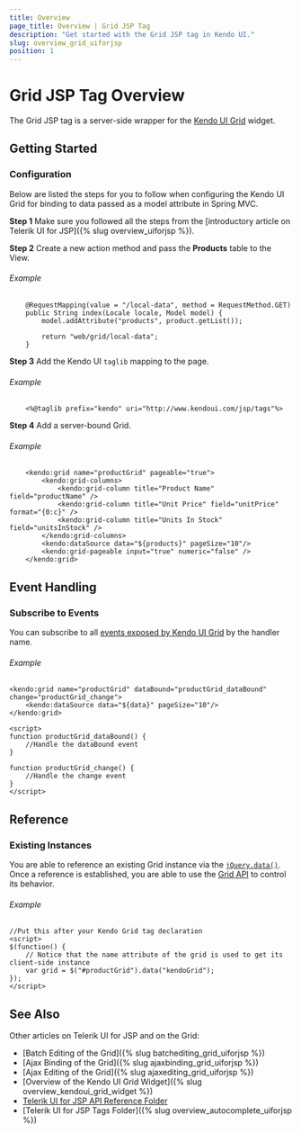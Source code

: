 ```yaml
---
title: Overview
page_title: Overview | Grid JSP Tag
description: "Get started with the Grid JSP tag in Kendo UI."
slug: overview_grid_uiforjsp
position: 1
---
```


# Grid JSP Tag Overview

The Grid JSP tag is a server-side wrapper for the [Kendo UI Grid](/api/javascript/ui/grid) widget.

## Getting Started

### Configuration

Below are listed the steps for you to follow when configuring the Kendo UI Grid for binding to data passed as a model attribute in Spring MVC.

**Step 1** Make sure you followed all the steps from the [introductory article on Telerik UI for JSP]({% slug overview_uiforjsp %}).

**Step 2** Create a new action method and pass the **Products** table to the View.

###### Example

        @RequestMapping(value = "/local-data", method = RequestMethod.GET)
        public String index(Locale locale, Model model) {
            model.addAttribute("products", product.getList());

            return "web/grid/local-data";
        }

**Step 3** Add the Kendo UI `taglib` mapping to the page.

###### Example

        <%@taglib prefix="kendo" uri="http://www.kendoui.com/jsp/tags"%>

**Step 4** Add a server-bound Grid.

###### Example

        <kendo:grid name="productGrid" pageable="true">
            <kendo:grid-columns>
                <kendo:grid-column title="Product Name" field="productName" />
                <kendo:grid-column title="Unit Price" field="unitPrice" format="{0:c}" />
                <kendo:grid-column title="Units In Stock" field="unitsInStock" />
            </kendo:grid-columns>
            <kendo:dataSource data="${products}" pageSize="10"/>
            <kendo:grid-pageable input="true" numeric="false" />
        </kendo:grid>

## Event Handling

### Subscribe to Events

You can subscribe to all [events exposed by Kendo UI Grid](/api/javascript/ui/grid#events) by the handler name.

###### Example

    <kendo:grid name="productGrid" dataBound="productGrid_dataBound" change="productGrid_change">
        <kendo:dataSource data="${data}" pageSize="10"/>
    </kendo:grid>

    <script>
    function productGrid_dataBound() {
        //Handle the dataBound event
    }

    function productGrid_change() {
        //Handle the change event
    }
    </script>

## Reference

### Existing Instances

You are able to reference an existing Grid instance via the [`jQuery.data()`](http://api.jquery.com/jQuery.data/). Once a reference is established, you are able to use the [Grid API](/api/javascript/ui/grid#methods) to control its behavior.

###### Example

    //Put this after your Kendo Grid tag declaration
    <script>
    $(function() {
        // Notice that the name attribute of the grid is used to get its client-side instance
        var grid = $("#productGrid").data("kendoGrid");
    });
    </script>

## See Also

Other articles on Telerik UI for JSP and on the Grid:

* [Batch Editing of the Grid]({% slug batchediting_grid_uiforjsp %})
* [Ajax Binding of the Grid]({% slug ajaxbinding_grid_uiforjsp %})
* [Ajax Editing of the Grid]({% slug ajaxediting_grid_uiforjsp %})
* [Overview of the Kendo UI Grid Widget]({% slug overview_kendoui_grid_widget %})
* [Telerik UI for JSP API Reference Folder](/api/jsp/autocomplete/animation)
* [Telerik UI for JSP Tags Folder]({% slug overview_autocomplete_uiforjsp %})
